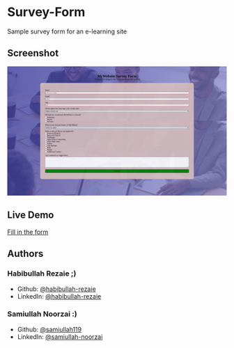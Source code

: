 # Survey-Form
Sample survey form for an e-learning site

## Screenshot
![Screenshot](screenshot.png)

## Live Demo
[Fill in the form](https://habibullah-rezaie.github.io/Survey-Form/)

## Authors
### Habibullah Rezaie ;)
- Github: [@habibullah-rezaie](https://github.com/habibullah-rezaie)
- LinkedIn: [@habibullah-rezaie](https://www.linkedin.com/in/habibullah-rezaie/)
 
 ### Samiullah Noorzai :)
- Github: [@samiullah119](http://github.com/samiullah119)
- LinkedIn: [@samiullah-noorzai](www.linkedin.com/in/samiullah-noorzai)
